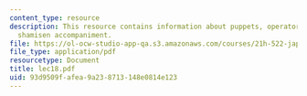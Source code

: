 ```yaml
---
content_type: resource
description: This resource contains information about puppets, operators, chanter,
  shamisen accompaniment.
file: https://ol-ocw-studio-app-qa.s3.amazonaws.com/courses/21h-522-japan-in-the-age-of-the-samurai-history-and-film-fall-2006/93d9509fafea9a238713148e0814e123_lec18.pdf
file_type: application/pdf
resourcetype: Document
title: lec18.pdf
uid: 93d9509f-afea-9a23-8713-148e0814e123
---
```

